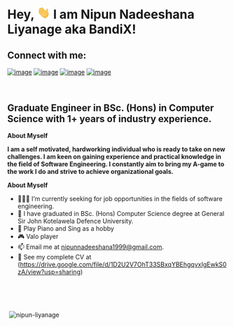 
<h1> Hey, <img src="https://raw.githubusercontent.com/ABSphreak/ABSphreak/master/gifs/Hi.gif" width="30px"> I am Nipun Nadeeshana Liyanage aka BandiX!</h1>

<h2>Connect with me:</h2>
<div>

[![image](https://img.shields.io/badge/LinkedIn-0077B5?style=for-the-badge&logo=linkedin&logoColor=white)](https://www.linkedin.com/in/nipun-nadeeshana/)
[![image](https://img.shields.io/badge/Instagram-E4405F?style=for-the-badge&logo=instagram&logoColor=white)](https://www.instagram.com/bandi.x_/?hl=en)
[![image](https://img.shields.io/badge/Gmail-D14836?style=for-the-badge&logo=gmail&logoColor=white)](mailto:nipunnadeeshana1999@gmail.com)
[![image](https://img.shields.io/badge/Twitter-1DA1F2?style=for-the-badge&logo=twitter&logoColor=white)](https://twitter.com/nipun_liyanage)
  
</div>




<div>
</br>



  <h2>Graduate Engineer in BSc. (Hons) in Computer Science with 1+ years of industry experience.</h2>
  
  **About Myself**
  
**I am a self motivated, hardworking individual who is
ready to take on new challenges. I am keen on gaining
experience and practical knowledge in the field of
Software Engineering. I
constantly aim to bring my A-game to the work I do
and strive to achieve organizational goals.**





**About Myself**

- 👨🏽‍💻 I’m currently seeking for job opportunities in the fields of software engineering.
- 💼 I have graduated in BSc. (Hons) Computer Science degree at General Sir John Kotelawela Defence University.
- 🎹 Play Piano and Sing as a hobby
- 🎮 Valo player 
- 📫 Email me at [nipunnadeeshana1999@gmail.com](mailto:nipunnadeeshana1999@gmail.com).
- 📝 See my complete CV at (https://drive.google.com/file/d/1D2U2V7OhT33SBxqYBEhgqvxIgEwkS0zA/view?usp=sharing)


</div>

</br>


</br>


  
<br>
<div>
 <p>&nbsp;<img align="center" src="https://github-readme-stats.vercel.app/api?username=NipunLiyanage&show_icons=true&locale=en&theme=tokyonight" alt="nipun-liyanage" width="410" /></p
</div>




